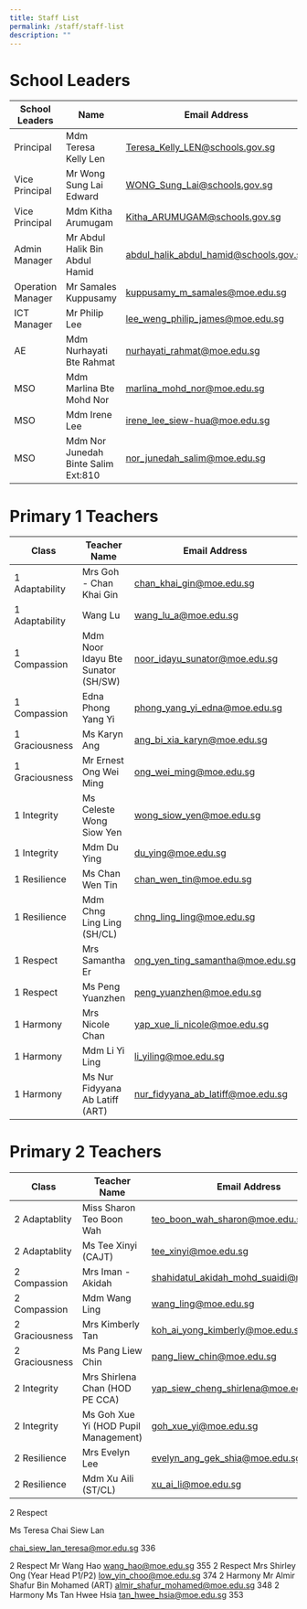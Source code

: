 ```yaml
---
title: Staff List
permalink: /staff/staff-list
description: ""
---
```

# School Leaders
| School Leaders | Name | Email Address | Extension Number |
| -------- | -------- | -------- | -------- |
| Principal | Mdm Teresa Kelly Len | Teresa_Kelly_LEN@schools.gov.sg | N/A  |
| Vice Principal | Mr Wong Sung Lai  Edward| WONG_Sung_Lai@schools.gov.sg| N/A |
| Vice Principal 	 |Mdm Kitha Arumugam	|Kitha_ARUMUGAM@schools.gov.sg |NA |
| Admin Manager| Mr Abdul Halik Bin Abdul Hamid |abdul_halik_abdul_hamid@schools.gov.sg|107|
Operation Manager | Mr Samales Kuppusamy | kuppusamy_m_samales@moe.edu.sg| 104 | 
| ICT Manager | Mr Philip Lee|lee_weng_philip_james@moe.edu.sg | 109 | 
|AE   | Mdm Nurhayati Bte Rahmat | nurhayati_rahmat@moe.edu.sg | 103 |
| MSO	|Mdm Marlina Bte Mohd Nor |marlina_mohd_nor@moe.edu.sg |102 |
| MSO 	| Mdm Irene Lee |	irene_lee_siew-hua@moe.edu.sg | 802 |
| MSO|	Mdm Nor Junedah Binte Salim Ext:810 	| nor_junedah_salim@moe.edu.sg |801 |
 
#  Primary 1 Teachers
 | Class | Teacher Name | Email Address | Extension Number |
| -------- | -------- | -------- | -------- |
|1 Adaptability | Mrs Goh  - Chan Khai Gin | chan_khai_gin@moe.edu.sg | 339
| 1 Adaptability | Wang Lu | wang_lu_a@moe.edu.sg | 328
| 1 Compassion | Mdm Noor Idayu Bte Sunator   (SH/SW) | noor_idayu_sunator@moe.edu.sg | 321
| 1 Compassion | Edna Phong Yang Yi | phong_yang_yi_edna@moe.edu.sg | 330
| 1 Graciousness | Ms Karyn Ang | ang_bi_xia_karyn@moe.edu.sg | 323
|1 Graciousness | Mr Ernest Ong Wei Ming | ong_wei_ming@moe.edu.sg | 331
|1 Integrity | Ms Celeste Wong Siow Yen| wong_siow_yen@moe.edu.sg |338
|1 Integrity | Mdm Du Ying | du_ying@moe.edu.sg |350
|1 Resilience | Ms Chan Wen Tin	| chan_wen_tin@moe.edu.sg	| 340
|1 Resilience | Mdm Chng Ling Ling (SH/CL)	| chng_ling_ling@moe.edu.sg | 351
|1 Respect | Mrs Samantha Er	| ong_yen_ting_samantha@moe.edu.sg |322 |
| 1 Respect | Ms Peng Yuanzhen	| peng_yuanzhen@moe.edu.sg	| 333 |
|1  Harmony | Mrs Nicole Chan	| yap_xue_li_nicole@moe.edu.sg	| 202
| 1 Harmony | Mdm Li Yi Ling	| li_yiling@moe.edu.sg	| 352 |
| 1 Harmony	| Ms Nur Fidyyana Ab Latiff (ART)	| nur_fidyyana_ab_latiff@moe.edu.sg | 356 |

#  Primary 2 Teachers
 | Class | Teacher Name | Email Address | Extension Number |
| -------- | -------- | -------- | -------- |
|2 Adaptablity | Miss Sharon Teo Boon Wah| teo_boon_wah_sharon@moe.edu.sg	| 337
| 2 Adaptablity | Ms Tee Xinyi (CAJT) | tee_xinyi@moe.edu.sg | 332
| 2 Compassion | Mrs Iman - Akidah | shahidatul_akidah_mohd_suaidi@moe.edu.sg | 324
| 2 Compassion | Mdm Wang Ling |	wang_ling@moe.edu.sg	|327
| 2 Graciousness | Mrs Kimberly Tan	| koh_ai_yong_kimberly@moe.edu.sg | 335
| 2 Graciousness | Ms Pang Liew Chin	| pang_liew_chin@moe.edu.sg | 334
| 2 Integrity | Mrs Shirlena Chan (HOD PE CCA)| yap_siew_cheng_shirlena@moe.edu.sg | 209
| 2 Integrity| Ms Goh Xue Yi (HOD Pupil Management)| goh_xue_yi@moe.edu.sg | 210
| 2 Resilience | Mrs Evelyn Lee	| evelyn_ang_gek_shia@moe.edu.sg	| 326
| 2 Resilience | Mdm Xu Aili (ST/CL)	| xu_ai_li@moe.edu.sg | 329

2 Respect

Ms Teresa Chai Siew Lan

chai_siew_lan_teresa@mor.edu.sg	
336

 2 Respect	Mr Wang Hao 	wang_hao@moe.edu.sg 	355 
 2 Respect	Mrs Shirley Ong (Year Head P1/P2) 	low_yin_choo@moe.edu.sg  	374
 2 Harmony	 Mr Almir Shafur Bin Mohamed (ART)	almir_shafur_mohamed@moe.edu.sg 	 348
 2 Harmony	 Ms Tan Hwee Hsia	tan_hwee_hsia@moe.edu.sg 	 353